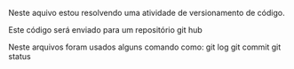 Neste aquivo estou resolvendo uma atividade de versionamento de código.

Este código será enviado para um repositório git hub

Neste arquivos foram usados alguns comando como:
    git log
    git commit
    git status